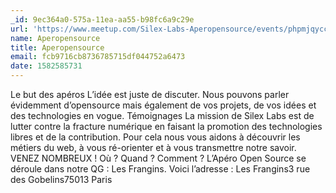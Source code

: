 ```yaml
---
_id: 9ec364a0-575a-11ea-aa55-b98fc6a9c29e
url: 'https://www.meetup.com/Silex-Labs-Aperopensource/events/phpmjqyccdbhc/'
name: Aperopensource
title: Aperopensource
email: fcb9716cb8736785715df044752a6473
date: 1582585731
---
```

Le but des apéros L’idée est juste de discuter. Nous pouvons parler évidemment d’opensource mais également de vos projets, de vos idées et des technologies en vogue. Témoignages La mission de Silex Labs est de lutter contre la fracture numérique en faisant la promotion des technologies libres et de la contribution. Pour cela nous vous aidons à découvrir les métiers du web, à vous ré-orienter et à vous transmettre notre savoir. VENEZ NOMBREUX ! Où ? Quand ? Comment ? L’Apéro Open Source se déroule dans notre QG : Les Frangins. Voici l’adresse : Les Frangins3 rue des Gobelins75013 Paris
